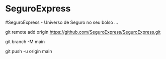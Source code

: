 # SeguroExpress
#SeguroExpress - Universo de Seguro no seu  bolso ... 



git remote add origin  https://github.com/SeguroExpress/SeguroExpress.git

git branch -M main

git push -u origin main
